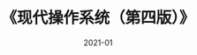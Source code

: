 ---
title: 《现代操作系统（第四版）》
page: readings
score: 3
comment: 内容太多太多了，而且翻译质量一般。可能适合多读几遍
date: 2021-01
douban: https://book.douban.com/subject/27096665/
tags: 
- 计算机
---